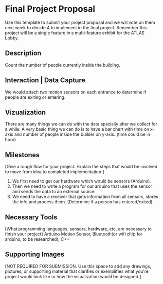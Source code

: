 # Final Project Proposal

Use this template to submit your project proposal and we will vote on them next week to decide 4 to implement in the final project.  Remember this project will be a single feature in a multi-feature exhibit for the ATLAS Lobby.

## Description
Count the number of people currently inside the building.

## Interaction | Data Capture
We would attach two motion sensors on each entrance to determine if people are exiting or entering.

## Vizualization
There are many things we can do with the data specially after we collect for a while. A very basic thing we can do is to have a bar chart with time on x-axis and number of people inside the builder on y-axis. (time could be in hour)

## Milestones
[Give a rough flow for your project.  Explain the steps that would be involved to move from idea to completed implementation.]
1. We first need to get our hardware which would be sensors (Arduino).
2. Then we need to write a program for our arduino that uses the sensor and sends the data to an external source.
3. We need to have a receiver that gets information from all sensors, stores the info and process them. (Determine if a person has entered/exited)

## Necessary Tools
[What programming languages, sensors, hardware, etc, are necessary to finish your project]
Arduino Motion Sensor, Bluetooth(or wifi chip for arduino, to be researched), C++

## Supporting Images
[NOT REQUIRED FOR SUBMISSION.  Use this space to add any drawings, pictures, or supporting material that clarifies or exemplifies what you're project would look like or how the visualization would be designed.]
